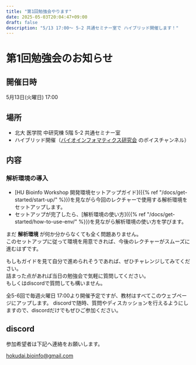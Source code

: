 ```yaml
---
title: "第1回勉強会やります"
date: 2025-05-03T20:04:47+09:00
draft: false
description: "5/13 17:00～ 5-2 共通セミナー室で ハイブリッド開催します！"
---
```

# 第1回勉強会のお知らせ
## 開催日時
5月13日(火曜日) 17:00

## 場所
- 北大 医学院 中研究棟 5階 5-2 共通セミナー室
- ハイブリッド開催（[バイオインフォマティクス研究会](https://discord.gg/8Qr7qGGM) のボイスチャンネル）

## 内容
### 解析環境の導入
- [HU Bioinfo Workshop 開発環境セットアップガイド]({{% ref "/docs/get-started/start-up/" %}})を見ながら今回のレクチャーで使用する解析環境をセットアップします。
- セットアップが完了したら、[解析環境の使い方]({{% ref "/docs/get-started/how-to-use-env/" %}})を見ながら解析環境の使い方を学びます。

まだ **解析環境** が何か分からなくても全く問題ありません。  
このセットアップに従って環境を用意できれば、今後のレクチャーがスムーズに進むはずです。  

もしもガイドを見て自分で進められそうであれば、ぜひチャレンジしてみてください。  
詰まった点があれば当日の勉強会で気軽に質問してください。  
もしくはdiscordで質問しても構いません。

全5-6回で毎週火曜日 17:00より開催予定ですが、教材はすべてこのウェブページにアップします。
discordで随時、質問やディスカッションを行えるようにしますので、discordだけでもぜひご参加ください。

## discord
参加希望者は下記へ連絡をお願いします。

[hokudai.bioinfo@gmail.com](mailto:hokudai.bioinfo@gmail.com) 
